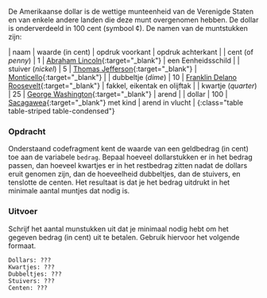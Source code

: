 De Amerikaanse dollar is de wettige munteenheid van de Verenigde Staten en van enkele andere landen die deze munt overgenomen hebben. De dollar is onderverdeeld in 100 cent (symbool ¢). De namen van de muntstukken zijn:

| naam | waarde (in cent) | opdruk voorkant | opdruk achterkant |
| cent (of *penny*) | 1 | [Abraham Lincoln](https://nl.wikipedia.org/wiki/Abraham_Lincoln){:target="_blank"} |  een Eenheidsschild |
| stuiver (*nickel*) | 5 | [Thomas Jefferson](https://nl.wikipedia.org/wiki/Thomas_Jefferson){:target="_blank"} | [Monticello](https://nl.wikipedia.org/wiki/Sacagawea){:target="_blank"} |
| dubbeltje (*dime*) | 10 | [Franklin Delano Roosevelt](https://nl.wikipedia.org/wiki/Franklin_Delano_Roosevelt){:target="_blank"} | fakkel, eikentak en olijftak |
| kwartje (*quarter*) | 25 | [George Washington](https://nl.wikipedia.org/wiki/George_Washington){:target="_blank"} | arend |
| dollar | 100 | [Sacagawea](https://nl.wikipedia.org/wiki/Sacagawea){:target="_blank"} met kind | arend in vlucht |
{:class="table table-striped table-condensed"}

### Opdracht

Onderstaand codefragment kent de waarde van een geldbedrag (in cent) toe aan de variabele `bedrag`. Bepaal hoeveel dollarstukken er in het bedrag passen, dan hoeveel kwartjes er in het restbedrag zitten nadat de dollars eruit genomen zijn, dan de hoeveelheid dubbeltjes, dan de stuivers, en tenslotte de centen. Het resultaat is dat je het bedrag uitdrukt in het minimale aantal muntjes dat nodig is.

### Uitvoer

Schrijf het aantal munstukken uit dat je minimaal nodig hebt om het gegeven bedrag (in cent) uit te betalen. Gebruik hiervoor het volgende formaat.

```
Dollars: ???
Kwartjes: ???
Dubbeltjes: ???
Stuivers: ???
Centen: ???
```
